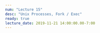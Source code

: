 ```yaml
---
num: "Lecture 15"
desc: "Unix Processes, Fork / Exec"
ready: true
lecture_date: 2019-11-21 14:00:00.00-7:00
---
```

